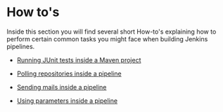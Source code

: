 # How to's

Inside this section you will find several short How-to's explaining how to perform certain common tasks you might face when building Jenkins pipelines.

+ [Running JUnit tests inside a Maven project](/how-tos/mavenTests/mavenTests.md)

+ [Polling repositories inside a pipeline](/how-tos/pollingJenkins/pollRepository.md)

+ [Sending mails inside a pipeline](/how-tos/sendingMails/sendingMails.md)

+ [Using parameters inside a pipeline](/how-tos/usingParameters/params.md)
